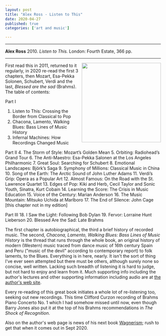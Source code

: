 ```yaml
---
layout: post
title: "Alex Ross - Listen to This"
date: 2020-04-27
published: true
categories: ['art and music']

---
```



***
<b>Alex Ross</b> 2010. _Listen to This._  London: Fourth Estate, 366 pp.

***

<img align="right" src="https://coverart.oclc.org/ImageWebSvc/oclc/+-+238721091_140.jpg"  width="256"  alt="" />

First read this in 2011, returned to it regularly, in 2020 re-read the first 3 chapters, then Mozart, Esa-Pekka Solonen, Schubert, Verdi and the last, _Blessed are the sad_ (Brahms). The table of contents:

Part I
1. Listen to This: Crossing the Border from Classical to Pop
2. Chacona, Lamento, Walking Blues: Bass Lines of Music History
3. Infernal Machines: How Recordings Changed Music

Part II
4. The Storm of Style: Mozart’s Golden Mean
5. Orbiting: Radiohead’s Grand Tour
6. The Anti-Maestro: Esa-Pekka Salonen at the Los Angeles Philharmonic
7. Great Soul: Searching for Schubert
8. Emotional Landscapes: Björk’s Saga
9. Symphony of Millions: Classical Music in China
10. Song of the Earth: The Arctic Sound of John Luther Adams
11. Verdi’s Grip: Opera as a Popular Art
12. Almost Famous: On the Road with the St. Lawrence Quartet
13. Edges of Pop: Kiki and Herb, Cecil Taylor and Sonic Youth, Sinatra, Kurt Cobain
14. Learning the Score: The Crisis in Music Education
15. Voice of the Century: Marian Anderson
16. The Music Mountain: Mitsuko Uchida at Marlboro
17. The End of Silence: John Cage [this chapter not in my edition]

Part III
18. I Saw the Light: Following Bob Dylan
19. Fervor: Lorraine Hunt Lieberson
20. Blessed Are the Sad: Late Brahms

The first chapter is autobiographical, the third a brief history of recorded music.  The second, _Chacona, Lamento, Walking Blues: Bass Lines of Music History_ is the thread that runs through the whole book, an original history of modern (Western) music traced from dance music of 16th century Spain and Peru ("music of the devil" according to contemporary report) to folk laments, to the Blues.  Everything is in here, nearly.  It isn't the sort of thing I've ever seen attempted but there must be others, although surely none so concise, well written.  Lacking such breadth of listening it is hard to judge, but not hard to enjoy and learn from it.  Much supporting info including the author's lectures and other supporting information including audio are at [the author's web site](https://www.therestisnoise.com/listentothis/).

Every re-reading of this great book initiates a whole lot of re-listening too, seeking out new recordings.  This time Clifford Curzon recording of Brahms Piano Concerto No. 1 which I had somehow missed until now, even though Barry Jones also put it at the top of his Brahms recommendations in _The Shock of Recognition_. 

Also on the author's web page is news of his next book [Wagnerism](https://www.therestisnoise.com/2013/05/wagnerism.html); rush to get that when it comes out in Sept 2020.

